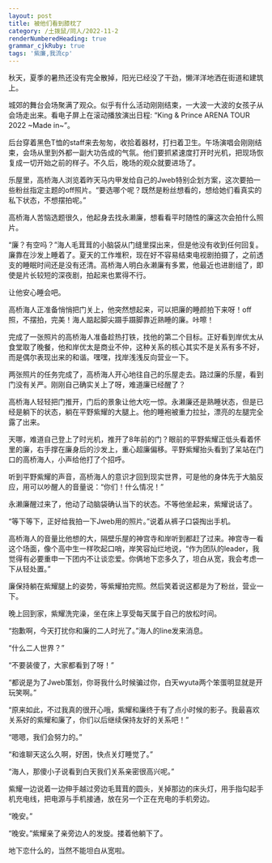 ```yaml
---
layout: post
title: 被他们看到膝枕了
category: /土拨鼠/同人/2022-11-2
renderNumberedHeading: true
grammar_cjkRuby: true
tags: '紫廉,我流cp'
---
```




秋天，夏季的暑热还没有完全散掉，阳光已经没了干劲，懒洋洋地洒在街道和建筑上。  


城郊的舞台会场聚满了观众。似乎有什么活动刚刚结束，一大波一大波的女孩子从会场走出来。看电子屏上在滚动播放演出日程: “King & Prince ARENA TOUR 2022 ~Made in~”。  


后台穿着黑色T恤的staff来去匆匆，收拾着器材，打扫着卫生。午场演唱会刚刚结束，会场从里到外都一副大功告成的气氛。他们要抓紧速度打开时光机，把现场恢复成一切开始之前的样子。不久后，晚场的观众就要进场了。  


乐屋里，高桥海人浏览着昨天马内甲发给自己的Jweb特别企划方案，这次要拍一些粉丝指定主题的off照片。“要选哪个呢？既然是粉丝想看的，想给她们看真实的私下状态，不想摆拍呢。”  


高桥海人苦恼选题很久，他起身去找永濑廉，想看看平时随性的廉这次会拍什么照片。  


“廉？有空吗？”海人毛茸茸的小脑袋从门缝里探出来，但是他没有收到任何回复。廉靠在沙发上睡着了。夏天的工作堆积，现在好不容易结束电视剧拍摄了，之前透支的睡眠时间还是没有还清。高桥海人明白永濑廉有多累，他最近也进剧组了，即使是片长较短的深夜剧，拍起来也累得不行。  


让他安心睡会吧。  


高桥海人正准备悄悄把门关上，他突然想起来，可以把廉的睡颜拍下来呀！off照，不摆拍，完美！海人踮起脚尖蹑手蹑脚靠近熟睡的廉。咔嚓！  


完成了一张照片的高桥海人准备趁热打铁，找他的第二个目标。正好看到岸优太从食堂取了晚餐，他和岸优太是商业不仲，这种关系的核心其实不是关系有多不好，而是偶尔表现出来的和谐。嘿嘿，找岸浅浅反向营业一下。  


两张照片的任务完成了，高桥海人开心地往自己的乐屋走去。路过廉的乐屋，看到门没有关严。刚刚自己确实关上了呀，难道廉已经醒了？  


高桥海人轻轻把门推开，门后的景象让他大吃一惊。永濑廉还是熟睡状态，但是已经是躺下的状态，躺在平野紫耀的大腿上。他的睡袍被重力拉扯，漂亮的左腿完全露了出来。  


天哪，难道自己登上了时光机，推开了8年前的门？眼前的平野紫耀正低头看着怀里的廉，右手撑在廉身后的沙发上，重心超廉偏移。平野紫耀抬头看到了呆站在门口的高桥海人，小声给他打了个招呼。  


听到平野紫耀的声音，高桥海人的意识才回到现实世界，可是他的身体先于大脑反应，用可以吵醒人的音量说：“你们！什么情况！”  


永濑廉醒过来了，他动了动脑袋确认当下的状态。不等他坐起来，紫耀说话了。  


“等下等下，正好给我拍一下Jweb用的照片。”说着从裤子口袋掏出手机。  


高桥海人的音量比他想的大，隔壁乐屋的神宫寺和岸听到都赶了过来。神宫寺一看这个场面，像个高中生一样吹起口哨，岸笑容灿烂地说，“作为团队的leader，我觉得有必要重申一下团内不让谈恋爱。你俩地下恋多久了，坦白从宽，我会考虑一下从轻处置。”  


廉保持躺在紫耀腿上的姿势，等紫耀拍完照。然后笑着说这都是为了粉丝，营业一下。  



晚上回到家，紫耀洗完澡，坐在床上享受每天属于自己的放松时间。  


“抱歉啊，今天打扰你和廉的二人时光了。”海人的line发来消息。  


“什么二人世界？”  


“不要装傻了，大家都看到了呀！”  


“都说是为了Jweb策划，你哥我什么时候骗过你，白天wyuta两个笨蛋明显就是开玩笑啊。”  


“原来如此，不过我真的很开心哦，紫耀和廉终于有了点小时候的影子。我最喜欢关系好的紫耀和廉了，你们以后继续保持友好的关系吧！”  


“嗯嗯，我们会努力的。”  



“和谁聊天这么久啊，好困，快点关灯睡觉了。”  


“海人，那傻小子说看到白天我们关系亲密很高兴呢。”  


紫耀一边说着一边伸手越过旁边毛茸茸的圆头，关掉那边的床头灯，用手指勾起手机充电线，把电源与手机接通，放在另一个正在充电的手机旁边。  


“晚安。”  


“晚安。”紫耀亲了亲旁边人的发旋。搂着他躺下了。  


地下恋什么的，当然不能坦白从宽啦。  

